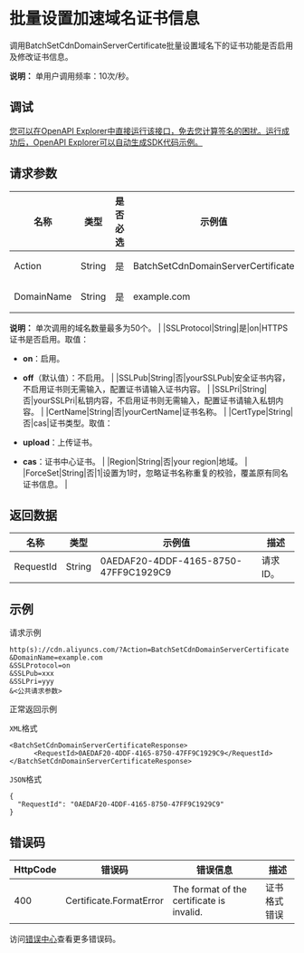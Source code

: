 # 批量设置加速域名证书信息

调用BatchSetCdnDomainServerCertificate批量设置域名下的证书功能是否启用及修改证书信息。

**说明：** 单用户调用频率：10次/秒。

## 调试

[您可以在OpenAPI Explorer中直接运行该接口，免去您计算签名的困扰。运行成功后，OpenAPI Explorer可以自动生成SDK代码示例。](https://api.aliyun.com/#product=Cdn&api=BatchSetCdnDomainServerCertificate&type=RPC&version=2018-05-10)

## 请求参数

|名称|类型|是否必选|示例值|描述|
|--|--|----|---|--|
|Action|String|是|BatchSetCdnDomainServerCertificate|系统规定参数。取值：**BatchSetCdnDomainServerCertificate**。 |
|DomainName|String|是|example.com|指定证书所属的加速域名，属于HTTPS加速类型，多个域名用英文逗号（,）分隔。

 **说明：** 单次调用的域名数量最多为50个。 |
|SSLProtocol|String|是|on|HTTPS证书是否启用。取值：

 -   **on**：启用。
-   **off**（默认值）：不启用。 |
|SSLPub|String|否|yourSSLPub|安全证书内容，不启用证书则无需输入，配置证书请输入证书内容。 |
|SSLPri|String|否|yourSSLPri|私钥内容，不启用证书则无需输入，配置证书请输入私钥内容。 |
|CertName|String|否|yourCertName|证书名称。 |
|CertType|String|否|cas|证书类型。取值：

 -   **upload**：上传证书。
-   **cas**：证书中心证书。 |
|Region|String|否|your region|地域。 |
|ForceSet|String|否|1|设置为1时，忽略证书名称重复的校验，覆盖原有同名证书信息。 |

## 返回数据

|名称|类型|示例值|描述|
|--|--|---|--|
|RequestId|String|0AEDAF20-4DDF-4165-8750-47FF9C1929C9|请求ID。 |

## 示例

请求示例

```
http(s)://cdn.aliyuncs.com/?Action=BatchSetCdnDomainServerCertificate
&DomainName=example.com
&SSLProtocol=on
&SSLPub=xxx
&SSLPri=yyy
&<公共请求参数>
```

正常返回示例

`XML`格式

```
<BatchSetCdnDomainServerCertificateResponse>
	  <RequestId>0AEDAF20-4DDF-4165-8750-47FF9C1929C9</RequestId>
</BatchSetCdnDomainServerCertificateResponse>
```

`JSON`格式

```
{
  "RequestId": "0AEDAF20-4DDF-4165-8750-47FF9C1929C9"
}
```

## 错误码

|HttpCode|错误码|错误信息|描述|
|--------|---|----|--|
|400|Certificate.FormatError|The format of the certificate is invalid.|证书格式错误|

访问[错误中心](https://error-center.aliyun.com/status/product/Cdn)查看更多错误码。

